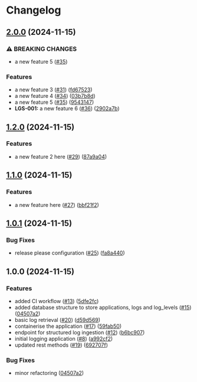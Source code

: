 # Changelog

## [2.0.0](https://github.com/dim87/logging-service/compare/v1.2.0...v2.0.0) (2024-11-15)


### ⚠ BREAKING CHANGES

* a new feature 5 ([#35](https://github.com/dim87/logging-service/issues/35))

### Features

* a new feature 3 ([#31](https://github.com/dim87/logging-service/issues/31)) ([fd67523](https://github.com/dim87/logging-service/commit/fd67523f761030e945407cb223dc2972e7fb0664))
* a new feature 4 ([#34](https://github.com/dim87/logging-service/issues/34)) ([03b7b8d](https://github.com/dim87/logging-service/commit/03b7b8d9a9f322c79d80fcfcf4ab0ee7a70381f2))
* a new feature 5 ([#35](https://github.com/dim87/logging-service/issues/35)) ([9543147](https://github.com/dim87/logging-service/commit/954314782ffe4fd7550695a09e6ea00a9d2d2f10))
* **LGS-001:** a new feature 6 ([#36](https://github.com/dim87/logging-service/issues/36)) ([2902a7b](https://github.com/dim87/logging-service/commit/2902a7b028930576097eda068b7f99a31feafb60))

## [1.2.0](https://github.com/dim87/logging-service/compare/v1.1.0...v1.2.0) (2024-11-15)


### Features

* a new feature 2 here ([#29](https://github.com/dim87/logging-service/issues/29)) ([87a9a04](https://github.com/dim87/logging-service/commit/87a9a044ac2f5192659c27aff0f078b4340730c8))

## [1.1.0](https://github.com/dim87/logging-service/compare/v1.0.1...v1.1.0) (2024-11-15)


### Features

* a new feature here ([#27](https://github.com/dim87/logging-service/issues/27)) ([bbf21f2](https://github.com/dim87/logging-service/commit/bbf21f283483ee120406553a1ace6f2b81f994c8))

## [1.0.1](https://github.com/dim87/logging-service/compare/v1.0.0...v1.0.1) (2024-11-15)


### Bug Fixes

* release please configuration ([#25](https://github.com/dim87/logging-service/issues/25)) ([fa8a440](https://github.com/dim87/logging-service/commit/fa8a440e28df78a73d4e0698a909b498b5fd0225))

## 1.0.0 (2024-11-15)


### Features

* added CI workflow ([#13](https://github.com/dim87/logging-service/issues/13)) ([5dfe2fc](https://github.com/dim87/logging-service/commit/5dfe2fca529bbf12906f94f25b98c0110873a626))
* added database structure to store applications, logs and log_levels ([#15](https://github.com/dim87/logging-service/issues/15)) ([04507a2](https://github.com/dim87/logging-service/commit/04507a2553e0096eb73e18a410561ee6d4d62ab0))
* basic log retrieval ([#20](https://github.com/dim87/logging-service/issues/20)) ([d59d569](https://github.com/dim87/logging-service/commit/d59d5697ab279941e7f4b686772cbd1bb5a511c4))
* containerise the application ([#17](https://github.com/dim87/logging-service/issues/17)) ([59fab50](https://github.com/dim87/logging-service/commit/59fab50676503e07bc1c927285127d515a4ec95d))
* endpoint for structured log ingestion ([#12](https://github.com/dim87/logging-service/issues/12)) ([b6bc907](https://github.com/dim87/logging-service/commit/b6bc907e3a6c8efcef4ddaff21dead7f180ec9ee))
* initial logging application ([#8](https://github.com/dim87/logging-service/issues/8)) ([a992cf2](https://github.com/dim87/logging-service/commit/a992cf2c6524ac1dd2fc8407462847c401f28cfe))
* updated rest methods ([#19](https://github.com/dim87/logging-service/issues/19)) ([692707f](https://github.com/dim87/logging-service/commit/692707fdc2bc75cde42633721f9c398ab83bf92b))


### Bug Fixes

* minor refactoring ([04507a2](https://github.com/dim87/logging-service/commit/04507a2553e0096eb73e18a410561ee6d4d62ab0))
